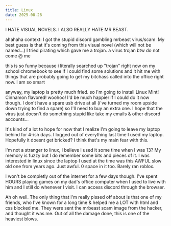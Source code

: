 ```yaml
---
title: Linux
date: 2025-08-28
---
```


I HATE VISUAL NOVELS. I ALSO REALLY HATE MR BEAST. 

ahahaha context: I got the stupid discord gambling mrbeast virus/scam. My best guess is that it's coming from this visual novel (which will not be named...) I tried pirating which gave me a trojan. a virus trojan btw do not come @ me

this is so funny because i literally searched up "trojan" right now on my school chromebook to see if I could find some solutions and it hit me with things that are probably going to get my bitchass called into the office right now. I am so smart

anyway, my laptop is pretty much fried. so I'm going to install Linux Mint! Cinnamon flavored! woohoo! I'd be much happier if I could do it now though. I don't have a spare usb drive at all (i've turned my room upside down trying to find a spare) so I'll need to buy an extra one. I hope that the virus just doesn't do something stupid like take my emails & other discord accounts... 

It's kind of a lot to hope for now that I realize I'm going to leave my laptop behind for 4-ish days. I logged out of everything last time I used my laptop. Hopefully it doesnt get bricked? I think that's my main fear with this. 

I'm not a stranger to linux, I believe I used it some time when I was 13? My memory is fuzzy but I do remember some bits and pieces of it. I was interested in linux since the laptop I used at the time was this AWFUL slow old one from years ago. Just awful. 0 space in it too. Barely ran roblox. 


I won't be completly out of the internet for a few days though. I've spent HOURS playing games on my dad's office computer when I used to live with him and I still do whenever I visit. I can access discord through the browser. 

Ah oh well. The only thing that I'm really pissed off about is that one of my friends, who I've known for a long time & helped me a LOT with html and css blocked me. They were sent the mrbeast scam image from the hacker, and thought it was me. Out of all the damage done, this is one of the heaviest blows. 
